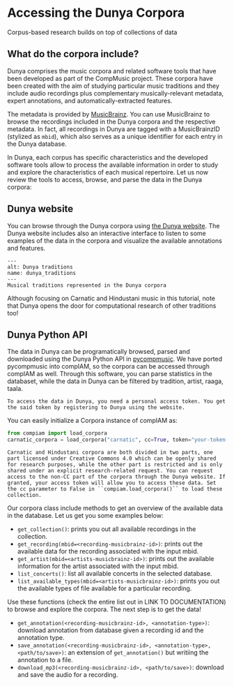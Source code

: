Accessing the Dunya Corpora
===========================

Corpus-based research builds on top of collections of data 

## What do the corpora include?
Dunya comprises the music corpora and related software tools that have been developed as part of the CompMusic project. These corpora have been created with the aim of studying particular music traditions and they include audio recordings plus complementary musically-relevant metadata, expert annotations, and automatically-extracted features. 

The metadata is provided by [MusicBrainz](https://musicbrainz.org/). You can use MusicBrainz to browse the recordings included in the Dunya corpora and the respective metadata. In fact, all recordings in Dunya are tagged with a MusicBrainzID (stylized as ``mbid``), which also serves as a unique identifier for each entry in the Dunya database.

In Dunya, each corpus has specific characteristics and the developed software tools allow to process the available information in order to study and explore the characteristics of each musical repertoire. Let us now review the tools to access, browse, and parse the data in the Dunya corpora:


## Dunya website
You can browse through the Dunya corpora using [the Dunya website](https://dunya.compmusic.upf.edu/). The Dunya website includes also an interactive interface to listen to some examples of the data in the corpora and visualize the available annotations and features.

```{figure} ../images/dunya_1.png
---
alt: Dunya traditions
name: dunya_traditions
---
Musical traditions represented in the Dunya corpora
```

Although focusing on Carnatic and Hindustani music in this tutorial, note that Dunya opens the door for computational research of other traditions too! 


## Dunya Python API
The data in Dunya can be programatically browsed, parsed and downloaded using the Dunya Python API in [pycompmusic](https://dunya.compmusic.upf.edu/docs/search.html). We have ported pycompmusic into compIAM, so the corpora can be accessed through compIAM as well. Through this software, you can parse statistics in the databaset, while the data in Dunya can be filtered by tradition, artist, raaga, taala. 

```{note}
To access the data in Dunya, you need a personal access token. You get the said token by registering to Dunya using the website.
```

You can easily initialize a Corpora instance of compIAM as:
```python
from compiam import load_corpora
carnatic_corpora = load_corpora("carnatic", cc=True, token="your-token-goes-here")
```

```{note}
Carnatic and Hindustani corpora are both divided in two parts, one part licensed under Creative Commons 4.0 which can be openly shared for research purposes, while the other part is restricted and is only shared under an explicit research-related request. You can request access to the non-CC part of the corpora through the Dunya website. If granted, your access token will allow you to access these data. Set the cc parameter to False in ``compiam.load_corpora()`` to load these collection.
```

Our corpora class include methods to get an overview of the available data in the database. Let us get you some examples below:

* ``get_collection()``: prints you out all available recordings in the collection.
* ``get_recording(mbid=<recording-musicbrainz-id>)``: prints out the available data for the recording associated with the input mbid.
* ``get_artist(mbid=<artists-musicbrainz-id>)``: prints out the available information for the artist associated with the input mbid.
* ``list_concerts()``: list all available concerts in the selected database.
* ``list_available_types(mbid=<artists-musicbrainz-id>)``:  prints you out the available types of file available for a particular recording.

Use these functions (check the entire list out in LINK TO DOCUMENTATION) to browse and explore the corpora. The next step is to get the data!

* ``get_annotation(<recording-musicbrainz-id>, <annotation-type>)``: download annotation from database given a recording id and the annotation type.
* ``save_annotation(<recording-musicbrainz-id>, <annotation-type>, <path/to/save>)``: an extension of ``get_annotation()`` but writiing the annotation to a file.
* ``download_mp3(<recording-musicbrainz-id>, <path/to/save>)``: download and save the audio for a recording.
